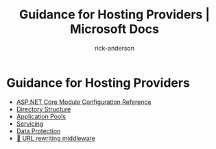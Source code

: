 ﻿---
title: Guidance for Hosting Providers | Microsoft Docs
author: rick-anderson
description: 
keywords: ASP.NET Core,
ms.author: riande
manager: wpickett
ms.date: 10/14/2016
ms.topic: article
ms.assetid: a8fb7eb7-e0e5-4394-84f3-1f1dbe0babcd
ms.technology: aspnet
ms.prod: aspnet-core
---
# Guidance for Hosting Providers

* [ASP.NET Core Module Configuration Reference](aspnet-core-module.md)
* [Directory Structure](directory-structure.md)
* [Application Pools](apppool.md)
* [Servicing](servicing.md)
* [Data Protection](dataprotection.md)
* [🔧 URL rewriting middleware](url-rewriting.md)
